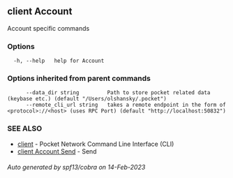 ## client Account

Account specific commands

### Options

```
  -h, --help   help for Account
```

### Options inherited from parent commands

```
      --data_dir string         Path to store pocket related data (keybase etc.) (default "/Users/olshansky/.pocket")
      --remote_cli_url string   takes a remote endpoint in the form of <protocol>://<host> (uses RPC Port) (default "http://localhost:50832")
```

### SEE ALSO

* [client](client.md)	 - Pocket Network Command Line Interface (CLI)
* [client Account Send](client_Account_Send.md)	 - Send <fromAddr> <to> <amount>

###### Auto generated by spf13/cobra on 14-Feb-2023
